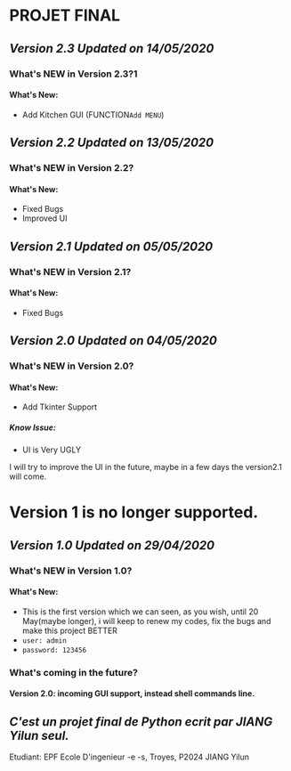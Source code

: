 # PROJET FINAL

## ***Version 2.3 Updated on 14/05/2020***
### What's NEW in Version 2.3?1
#### What's New:
 - Add Kitchen GUI (FUNCTION`Add MENU`)

## ***Version 2.2 Updated on 13/05/2020***
### What's NEW in Version 2.2?
#### What's New:
 - Fixed Bugs
 - Improved UI 


## ***Version 2.1 Updated on 05/05/2020***
### What's NEW in Version 2.1?
#### What's New:
 - Fixed Bugs
## ***Version 2.0 Updated on 04/05/2020***
### What's NEW in Version 2.0?
#### What's New:
 - Add Tkinter Support
##### Know Issue:
 - UI is Very UGLY

I will try to improve the UI in the future, maybe in a few days the version2.1 will come.

# Version 1 is no longer supported.
## ***Version 1.0 Updated on 29/04/2020***
### What's NEW in Version 1.0?
#### What's New:
 - This is the first version which we can seen, as you wish, until 20 May(maybe longer), i will keep to renew my codes, fix the bugs and make this project BETTER
 - `user: admin`
 - `password: 123456`

### What's coming in the future?
#### Version 2.0: incoming GUI support, instead shell commands line.

## *C'est un projet final de Python ecrit par JIANG Yilun seul.*
Etudiant: EPF Ecole D'ingenieur -e -s, Troyes, P2024 JIANG Yilun



